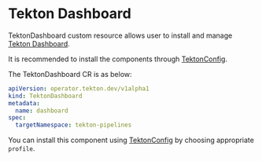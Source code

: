 # Tekton Dashboard

TektonDashboard custom resource allows user to install and manage [Tekton Dashboard][dashboard].

It is recommended to install the components through [TektonConfig](./TektonConfig.md).

The TektonDashboard CR is as below:
```yaml
apiVersion: operator.tekton.dev/v1alpha1
kind: TektonDashboard
metadata:
  name: dashboard
spec:
  targetNamespace: tekton-pipelines
```
You can install this component using [TektonConfig](./TektonConfig.md) by choosing appropriate `profile`.

[dashboard]:https://github.com/tektoncd/dashboard
